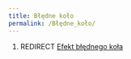 ```yaml
---
title: Błędne koło
permalink: /Błędne_koło/
---
```


1.  REDIRECT [Efekt błędnego koła](/Efekt_błędnego_koła "wikilink")
